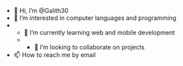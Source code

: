 - 👋 Hi, I’m @Galith30
- 👀 I’m interested in computer languages ​​and programming
- - 🌱 I’m currently learning web and mobile development
  - - 💞️ I’m looking to collaborate on projects
- 📫 How to reach me by email
  
<!---
Galith30/Galith30 is a ✨ special ✨ repository because its `README.md` (this file) appears on your GitHub profile.
You can click the Preview link to take a look at your changes.
--->
